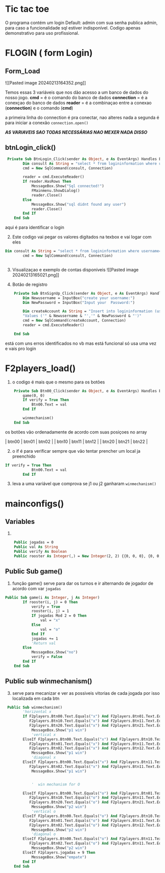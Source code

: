 # Tic tac toe
O programa contém um login Default: admin com sua senha publica admin,
para caso a funcionalidade sql estiver indisponível.
Codigo apenas demonstrativo para uso profissional.
# FLOGIN ( form Login)

## Form_Load

![[Pasted image 20240213164352.png]]

Temos essas 3 variáveis que nos dão acesso a um banco de dados do nosso jogo.
**cmd** = é o comando do banco de dados
**connection** =  é a conexçao do banco de dados
**reader** = é a combinaçao entre a conexao (**connection**) e o comando (**cmd**)

a primeira linha do connection é pra conectar, nao alteres nada
a segunda é para iniciar a conexão ```connection.open()```

***AS VARIAVEIS SAO TODAS NECESSÁRIAS NAO MEXER NADA DISSO***
## btnLogin_click()

```vb
 Private Sub BtnLogin_Click(sender As Object, e As EventArgs) Handles BtnLogin.Click
        Dim consult As String = "select * from logininformation where username= '" & TboxUsername.Text & "' and userPassword='" & TboxPassword.Text & "'"
        cmd = New SqlCommand(consult, Connection)

        reader = cmd.ExecuteReader()
        If reader.HasRows Then
            MessageBox.Show("Sql connected!")
            FMainmenu.ShowDialog()
            reader.Close()
        Else
            MessageBox.Show("sql didnt found any user")
            reader.Close()
        End If
    End Sub
```
aqui é para identificar o login

2. Este codigo vai pegar os valores digitados na texbox e vai logar com eles
```vb
Dim consult As String = "select * from logininformation where username= '" & TboxUsername.Text & "' and userPassword='" & TboxPassword.Text & "'"
        cmd = New SqlCommand(consult, Connection)
     
 ```



3. Visualizaçao e exemplo de contas disponíveis
![[Pasted image 20240213165021.png]]



4. Botão de registro
```vb
    Private Sub BtnSignUp_Click(sender As Object, e As EventArgs) Handles BtnSignUp.Click
        Dim Newusername = InputBox("create your username:")
        Dim NewPassword = InputBox("Input your  Password:")

        Dim createAccount As String = "Insert into logininformation (username,userPassword)" +
        "Values ('" & Newusername & "','" & NewPassword & "')"
        cmd = New SqlCommand(createAccount, Connection)
        reader = cmd.ExecuteReader()

    End Sub
```
 está com uns erros identificados no vb mas está funcional só usa uma vez e vais pro login

# F2players_load()

1. o codigo é mais que o mesmo para os botões
```vb
    Private Sub Btn00_Click(sender As Object, e As EventArgs) Handles Btn00.Click
        game(0, 0)
        If verify = True Then
            Btn00.Text = val
        End If

        winmechanism()
    End Sub
```
os botões vão ordenadamente de acordo com suas posiçoes no array

| btn00 | btn01 | btn02 |
| btn10 | btn11 | btn12 |
| btn20 | btn21 | btn22 |

2. o if é para verificar sempre que vão tentar prencher um local ja preenchido
```vb
If verify = True Then
            Btn00.Text = val
        End If
```

3. leva a uma variável que comprova se j1 ou j2 ganharam
`winmechanism()`
# mainconfigs()

## Variables
1.
```vb
    Public jogadas = 0
    Public val As String
    Public verify As Boolean
    Public rooster As Integer(,) = New Integer(2, 2) {{0, 0, 0}, {0, 0, 0}, {0, 0, 0}}
```
## Public Sub game()
1. função game() serve para dar os turnos e ir alternando de jogador de acordo com var `jogadas`
```vb
Public Sub game(i As Integer, j As Integer)
        If rooster(i, j) = 0 Then
            verify = True
            rooster(i, j) = 1
            If jogadas Mod 2 = 0 Then
                val = "x"
            Else
                val = "o"
            End If
            jogadas += 1
            'Return val
        Else
            MessageBox.Show("no")
            verify = False
        End If
    End Sub
```

## Public sub winmechanism()
3. serve para mecanizar e ver as possiveis vitorias de cada jogada por isso localizada em cada btn
```vb
 Public Sub winmechanism()
        'horizontal x
        If F2players.Btn00.Text.Equals("x") And F2players.Btn01.Text.Equals("x") And F2players.Btn02.Text.Equals("x") = True Or
           F2players.Btn10.Text.Equals("x") And F2players.Btn11.Text.Equals("x") And F2players.Btn12.Text.Equals("x") = True Or
           F2players.Btn20.Text.Equals("x") And F2players.Btn21.Text.Equals("x") And F2players.Btn22.Text.Equals("x") = True Then
            MessageBox.Show("p1 win")
            'vertical x
        ElseIf F2players.Btn00.Text.Equals("x") And F2players.Btn10.Text.Equals("x") And F2players.Btn20.Text.Equals("x") = True Or
           F2players.Btn01.Text.Equals("x") And F2players.Btn11.Text.Equals("x") And F2players.Btn21.Text.Equals("x") = True Or
           F2players.Btn02.Text.Equals("x") And F2players.Btn12.Text.Equals("x") And F2players.Btn22.Text.Equals("x") = True Then
            MessageBox.Show("p1 win")
            'diagonal x
        ElseIf F2players.Btn00.Text.Equals("x") And F2players.Btn11.Text.Equals("x") And F2players.Btn22.Text.Equals("x") = True Or
           F2players.Btn02.Text.Equals("x") And F2players.Btn11.Text.Equals("x") And F2players.Btn20.Text.Equals("x") = True Then
            MessageBox.Show("p1 win")


            '  win mechanism for O

        ElseIf F2players.Btn00.Text.Equals("o") And F2players.Btn01.Text.Equals("o") And F2players.Btn02.Text.Equals("o") = True Or
           F2players.Btn10.Text.Equals("o") And F2players.Btn11.Text.Equals("o") And F2players.Btn12.Text.Equals("o") = True Or
           F2players.Btn20.Text.Equals("o") And F2players.Btn21.Text.Equals("o") And F2players.Btn22.Text.Equals("o") = True Then
            MessageBox.Show("p2 win")
            'vertical o
        ElseIf F2players.Btn00.Text.Equals("o") And F2players.Btn10.Text.Equals("o") And F2players.Btn20.Text.Equals("o") = True Or
           F2players.Btn01.Text.Equals("o") And F2players.Btn11.Text.Equals("o") And F2players.Btn21.Text.Equals("o") = True Or
           F2players.Btn02.Text.Equals("o") And F2players.Btn12.Text.Equals("o") And F2players.Btn22.Text.Equals("o") = True Then
            MessageBox.Show("p2 win")
            'diagonal o
        ElseIf F2players.Btn00.Text.Equals("o") And F2players.Btn11.Text.Equals("o") And F2players.Btn22.Text.Equals("o") = True Or
           F2players.Btn02.Text.Equals("o") And F2players.Btn11.Text.Equals("o") And F2players.Btn20.Text.Equals("o") = True Then
            MessageBox.Show("p2 win")
        ElseIf F2players.jogadas = 9 Then
            MessageBox.Show("empate")
        End If
    End Sub
```
